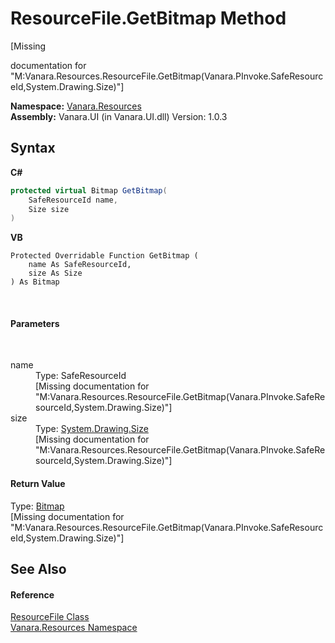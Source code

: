 # ResourceFile.GetBitmap Method 
 

\[Missing <summary> documentation for "M:Vanara.Resources.ResourceFile.GetBitmap(Vanara.PInvoke.SafeResourceId,System.Drawing.Size)"\]

**Namespace:**&nbsp;<a href="f4a44256-dd05-8db0-0376-3f0440563f71">Vanara.Resources</a><br />**Assembly:**&nbsp;Vanara.UI (in Vanara.UI.dll) Version: 1.0.3

## Syntax

**C#**<br />
``` C#
protected virtual Bitmap GetBitmap(
	SafeResourceId name,
	Size size
)
```

**VB**<br />
``` VB
Protected Overridable Function GetBitmap ( 
	name As SafeResourceId,
	size As Size
) As Bitmap
```

<br />

#### Parameters
&nbsp;<dl><dt>name</dt><dd>Type: SafeResourceId<br />\[Missing <param name="name"/> documentation for "M:Vanara.Resources.ResourceFile.GetBitmap(Vanara.PInvoke.SafeResourceId,System.Drawing.Size)"\]</dd><dt>size</dt><dd>Type: <a href="http://msdn2.microsoft.com/en-us/library/bfwt6fe5" target="_blank">System.Drawing.Size</a><br />\[Missing <param name="size"/> documentation for "M:Vanara.Resources.ResourceFile.GetBitmap(Vanara.PInvoke.SafeResourceId,System.Drawing.Size)"\]</dd></dl>

#### Return Value
Type: <a href="http://msdn2.microsoft.com/en-us/library/4e7y164x" target="_blank">Bitmap</a><br />\[Missing <returns> documentation for "M:Vanara.Resources.ResourceFile.GetBitmap(Vanara.PInvoke.SafeResourceId,System.Drawing.Size)"\]

## See Also


#### Reference
<a href="23b993d5-f65a-e090-5323-8b0853218fd5">ResourceFile Class</a><br /><a href="f4a44256-dd05-8db0-0376-3f0440563f71">Vanara.Resources Namespace</a><br />